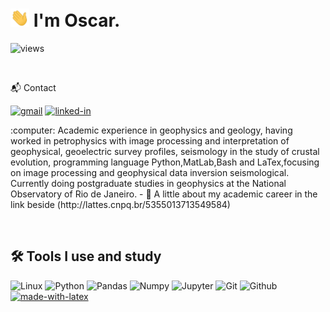 <h1 align="left"> <img src="https://raw.githubusercontent.com/ABSphreak/ABSphreak/master/gifs/Hi.gif" width="30px"> I'm Oscar.</h1>
</h1>

 ![views](https://estruyf-github.azurewebsites.net/api/VisitorHit?user=ShaTeixeira&repo=ShaTeixera&countColorcountColor)

<br />

📬 Contact

[![gmail](https://img.shields.io/badge/Gmail-D14836?style=for-the-badge&logo=Gmail&logoColor=white)](mailto:raimundojunior@on.br)
[![linked-in](https://img.shields.io/badge/Linkedin-0077B5?style=for-the-badge&logo=LinkedIn&logoColor=white)](https://www.linkedin.com/in/oscarfilho84672b103)


<p align="left"> 
  :computer: Academic experience in geophysics and geology, having worked in petrophysics with image processing and interpretation of geophysical, geoelectric survey profiles, seismology in the study of crustal evolution, programming language Python,MatLab,Bash and LaTex,focusing on image processing and geophysical data inversion seismological. Currently doing postgraduate studies in geophysics at the National Observatory of Rio de Janeiro.
- 📄 A little about my academic career in the link beside (http://lattes.cnpq.br/5355013713549584)
</p>
  

<br>

## 🛠 Tools I use and study
![Linux](https://img.shields.io/badge/-Linux-black?style=flat-square&logo=Linux)
![Python](https://img.shields.io/badge/-Python-black?logoColor=green&style=flat-square&logo=Python)
![Pandas](https://img.shields.io/badge/-Pandas-black?style=flat-square&logo=Pandas)
![Numpy](https://img.shields.io/badge/-Numpy-black?style=flat-square&logo=Numpy)
![Jupyter](https://img.shields.io/badge/-Jupyter-black?style=flat-square&logo=Jupyter)
![Git](https://img.shields.io/badge/-Git-black?style=flat-square&logo=Git)
![Github](https://img.shields.io/badge/-Github-black?style=flat-square&logo=Github)
[![made-with-latex](https://img.shields.io/badge/Made%20with-LaTeX-1f425f.svg)](https://www.latex-project.org/)

<br>
